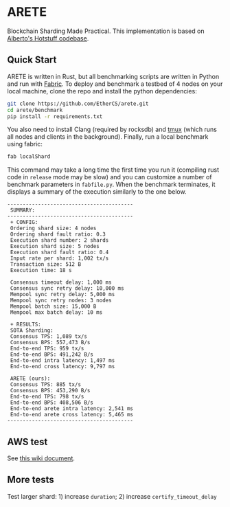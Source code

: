 # ARETE
Blockchain Sharding Made Practical. This implementation is based on [Alberto's Hotstuff codebase](https://github.com/asonnino/hotstuff).

## Quick Start

ARETE is written in Rust, but all benchmarking scripts are written in Python and run with [Fabric](http://www.fabfile.org/).
To deploy and benchmark a testbed of 4 nodes on your local machine, clone the repo and install the python dependencies:

```bash
git clone https://github.com/EtherCS/arete.git
cd arete/benchmark
pip install -r requirements.txt
```

You also need to install Clang (required by rocksdb) and [tmux](https://linuxize.com/post/getting-started-with-tmux/#installing-tmux) (which runs all nodes and clients in the background). Finally, run a local benchmark using fabric:

```bash
fab localShard
```

This command may take a long time the first time you run it (compiling rust code in `release` mode may be slow) and you can customize a number of benchmark parameters in `fabfile.py`. When the benchmark terminates, it displays a summary of the execution similarly to the one below.

```text
-----------------------------------------
 SUMMARY:
-----------------------------------------
 + CONFIG:
 Ordering shard size: 4 nodes
 Ordering shard fault ratio: 0.3 
 Execution shard number: 2 shards
 Execution shard size: 5 nodes
 Execution shard fault ratio: 0.4 
 Input rate per shard: 1,002 tx/s
 Transaction size: 512 B
 Execution time: 18 s

 Consensus timeout delay: 1,000 ms
 Consensus sync retry delay: 10,000 ms
 Mempool sync retry delay: 5,000 ms
 Mempool sync retry nodes: 3 nodes
 Mempool batch size: 15,000 B
 Mempool max batch delay: 10 ms

 + RESULTS:
 SOTA Sharding:
 Consensus TPS: 1,089 tx/s
 Consensus BPS: 557,473 B/s
 End-to-end TPS: 959 tx/s
 End-to-end BPS: 491,242 B/s
 End-to-end intra latency: 1,497 ms
 End-to-end cross latency: 9,797 ms

 ARETE (ours):
 Consensus TPS: 885 tx/s
 Consensus BPS: 453,290 B/s
 End-to-end TPS: 798 tx/s
 End-to-end BPS: 408,506 B/s
 End-to-end arete intra latency: 2,541 ms
 End-to-end arete cross latency: 5,465 ms
-----------------------------------------
```

## AWS test
See [this wiki document](https://github.com/EtherCS/arete/wiki/AWS-Benchmark).
## More tests
Test larger shard: 1) increase `duration`; 2) increase `certify_timeout_delay`
